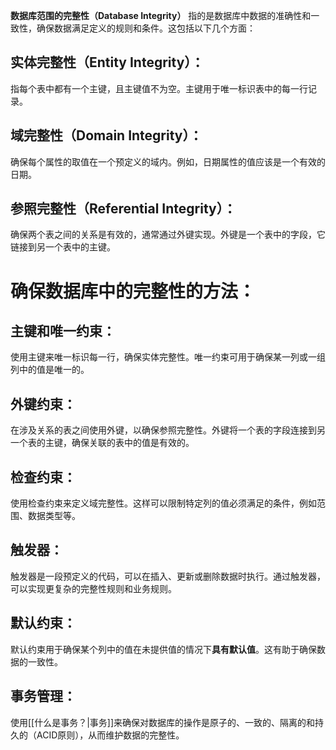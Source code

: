 **数据库范围的完整性（Database Integrity）** 指的是数据库中数据的准确性和一致性，确保数据满足定义的规则和条件。这包括以下几个方面：
## 实体完整性（Entity Integrity）：
指每个表中都有一个主键，且主键值不为空。主键用于唯一标识表中的每一行记录。
## 域完整性（Domain Integrity）：
确保每个属性的取值在一个预定义的域内。例如，日期属性的值应该是一个有效的日期。
## 参照完整性（Referential Integrity）：
确保两个表之间的关系是有效的，通常通过外键实现。外键是一个表中的字段，它链接到另一个表中的主键。

# 确保数据库中的完整性的方法：
## 主键和唯一约束：
使用主键来唯一标识每一行，确保实体完整性。唯一约束可用于确保某一列或一组列中的值是唯一的。
## 外键约束：
在涉及关系的表之间使用外键，以确保参照完整性。外键将一个表的字段连接到另一个表的主键，确保关联的表中的值是有效的。
## 检查约束：
使用检查约束来定义域完整性。这样可以限制特定列的值必须满足的条件，例如范围、数据类型等。
## 触发器：
触发器是一段预定义的代码，可以在插入、更新或删除数据时执行。通过触发器，可以实现更复杂的完整性规则和业务规则。
## 默认约束：
默认约束用于确保某个列中的值在未提供值的情况下**具有默认值**。这有助于确保数据的一致性。
## 事务管理：
使用[[什么是事务？|事务]]来确保对数据库的操作是原子的、一致的、隔离的和持久的（ACID原则），从而维护数据的完整性。
